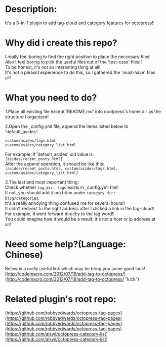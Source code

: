Description:
============
It's a 3-in-1 plugin to add tag-cloud and category features for octopress!!

Why did i create this repo?
===========================
I really feel boring to find the right position to place the neccesary files!  
Also I feel boring to pick the useful files out of the 'test-case' files!!  
To be honest, it's not an interesting thing at all!  
It's not a pleasnt experience to do this, so I gathered the 'must-have' files all!

What you need to do?
====================
1.Place all existing file except 'README.md' into ocotpress's home dir as the structure I organized! 

2.Open the \_config.yml file, append the items listed below to 'default_asides':
<pre><code>custom/asides/tags.html
custom/asides/category_list.html
</code></pre>
For example, if 'default_asides' old value is:  
<code>[asides/recent_posts.html]</code>  
After the append operation, it should be like this:  
<code>[asides/recent_posts.html, custom/asides/tags.html, custom/asides/category_list.html]</code>

3.The last and most important thing:  
Check whether <code>tag_dir: tags</code> exists in \_config.yml file!!  
If not, you should add it next-line under <code>category\_dir: blog/categories</code>.  
It's a really annoying thing confused me for several hours!!  
It didn't redirect to the right address after I clicked a link in the tag-cloud!  
For example, it went forward directly to the tag word!!  
You could imagine how it would be a result, it's not a host or ip address at all!  

Need some help?(Language: Chinese)
==================================
Below is a really useful link which may be bring you some good luck!  
[http://codemacro.com/2012/07/18/add-tag-to-octopress/](http://codemacro.com/2012/07/18/add-tag-to-octopress/ "luck")

Related plugin's root repo:
===========================
[https://github.com/robbyedwards/octopress-tag-pages](https://github.com/robbyedwards/octopress-tag-pages)  
[https://github.com/robbyedwards/octopress-tag-pages](https://github.com/robbyedwards/octopress-tag-pages)  
[https://github.com/alswl/octopress-category-list](https://github.com/alswl/octopress-category-list)  



